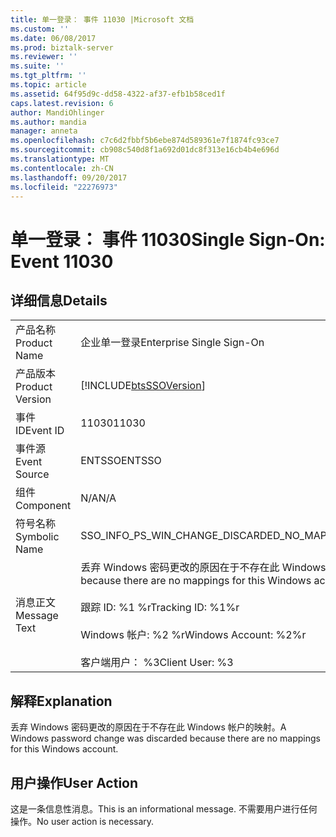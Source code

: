 ```yaml
---
title: 单一登录： 事件 11030 |Microsoft 文档
ms.custom: ''
ms.date: 06/08/2017
ms.prod: biztalk-server
ms.reviewer: ''
ms.suite: ''
ms.tgt_pltfrm: ''
ms.topic: article
ms.assetid: 64f95d9c-dd58-4322-af37-efb1b58ced1f
caps.latest.revision: 6
author: MandiOhlinger
ms.author: mandia
manager: anneta
ms.openlocfilehash: c7c6d2fbbf5b6ebe874d589361e7f1874fc93ce7
ms.sourcegitcommit: cb908c540d8f1a692d01dc8f313e16cb4b4e696d
ms.translationtype: MT
ms.contentlocale: zh-CN
ms.lasthandoff: 09/20/2017
ms.locfileid: "22276973"
---
```

# <a name="single-sign-on-event-11030"></a><span data-ttu-id="419cf-102">单一登录： 事件 11030</span><span class="sxs-lookup"><span data-stu-id="419cf-102">Single Sign-On: Event 11030</span></span>
## <a name="details"></a><span data-ttu-id="419cf-103">详细信息</span><span class="sxs-lookup"><span data-stu-id="419cf-103">Details</span></span>  
  
|||  
|-|-|  
|<span data-ttu-id="419cf-104">产品名称</span><span class="sxs-lookup"><span data-stu-id="419cf-104">Product Name</span></span>|<span data-ttu-id="419cf-105">企业单一登录</span><span class="sxs-lookup"><span data-stu-id="419cf-105">Enterprise Single Sign-On</span></span>|  
|<span data-ttu-id="419cf-106">产品版本</span><span class="sxs-lookup"><span data-stu-id="419cf-106">Product Version</span></span>|[!INCLUDE[btsSSOVersion](../includes/btsssoversion-md.md)]|  
|<span data-ttu-id="419cf-107">事件 ID</span><span class="sxs-lookup"><span data-stu-id="419cf-107">Event ID</span></span>|<span data-ttu-id="419cf-108">11030</span><span class="sxs-lookup"><span data-stu-id="419cf-108">11030</span></span>|  
|<span data-ttu-id="419cf-109">事件源</span><span class="sxs-lookup"><span data-stu-id="419cf-109">Event Source</span></span>|<span data-ttu-id="419cf-110">ENTSSO</span><span class="sxs-lookup"><span data-stu-id="419cf-110">ENTSSO</span></span>|  
|<span data-ttu-id="419cf-111">组件</span><span class="sxs-lookup"><span data-stu-id="419cf-111">Component</span></span>|<span data-ttu-id="419cf-112">N/A</span><span class="sxs-lookup"><span data-stu-id="419cf-112">N/A</span></span>|  
|<span data-ttu-id="419cf-113">符号名称</span><span class="sxs-lookup"><span data-stu-id="419cf-113">Symbolic Name</span></span>|<span data-ttu-id="419cf-114">SSO_INFO_PS_WIN_CHANGE_DISCARDED_NO_MAPPINGS</span><span class="sxs-lookup"><span data-stu-id="419cf-114">SSO_INFO_PS_WIN_CHANGE_DISCARDED_NO_MAPPINGS</span></span>|  
|<span data-ttu-id="419cf-115">消息正文</span><span class="sxs-lookup"><span data-stu-id="419cf-115">Message Text</span></span>|<span data-ttu-id="419cf-116">丢弃 Windows 密码更改的原因在于不存在此 Windows 帐户的映射。%r</span><span class="sxs-lookup"><span data-stu-id="419cf-116">A Windows password change was discarded because there are no mappings for this Windows account.%r</span></span><br /><br /> <span data-ttu-id="419cf-117">跟踪 ID: %1 %r</span><span class="sxs-lookup"><span data-stu-id="419cf-117">Tracking ID: %1%r</span></span><br /><br /> <span data-ttu-id="419cf-118">Windows 帐户: %2 %r</span><span class="sxs-lookup"><span data-stu-id="419cf-118">Windows Account: %2%r</span></span><br /><br /> <span data-ttu-id="419cf-119">客户端用户： %3</span><span class="sxs-lookup"><span data-stu-id="419cf-119">Client User: %3</span></span>|  
  
## <a name="explanation"></a><span data-ttu-id="419cf-120">解释</span><span class="sxs-lookup"><span data-stu-id="419cf-120">Explanation</span></span>  
 <span data-ttu-id="419cf-121">丢弃 Windows 密码更改的原因在于不存在此 Windows 帐户的映射。</span><span class="sxs-lookup"><span data-stu-id="419cf-121">A Windows password change was discarded because there are no mappings for this Windows account.</span></span>  
  
## <a name="user-action"></a><span data-ttu-id="419cf-122">用户操作</span><span class="sxs-lookup"><span data-stu-id="419cf-122">User Action</span></span>  
 <span data-ttu-id="419cf-123">这是一条信息性消息。</span><span class="sxs-lookup"><span data-stu-id="419cf-123">This is an informational message.</span></span> <span data-ttu-id="419cf-124">不需要用户进行任何操作。</span><span class="sxs-lookup"><span data-stu-id="419cf-124">No user action is necessary.</span></span>